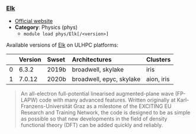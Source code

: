 ### [Elk](http://elk.sourceforge.net/)

* [Official website](http://elk.sourceforge.net/)
* __Category__: Physics (phys)
    -  `module load phys/Elk[/<version>]`

Available versions of [Elk](http://elk.sourceforge.net/) on ULHPC platforms:

|    | Version   | Swset   | Architectures            | Clusters   |
|---:|:----------|:--------|:-------------------------|:-----------|
|  0 | 6.3.2     | 2019b   | broadwell, skylake       | iris       |
|  1 | 7.0.12    | 2020b   | broadwell, epyc, skylake | aion, iris |

> An all-electron full-potential linearised augmented-plane wave (FP-LAPW) code with many advanced features. Written originally at Karl-Franzens-Universität Graz as a milestone of the EXCITING EU Research and Training Network, the code is designed to be as simple as possible so that new developments in the field of density functional theory (DFT) can be added quickly and reliably.
